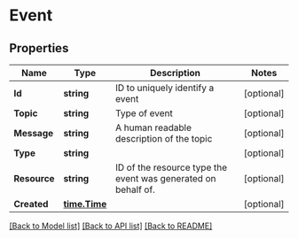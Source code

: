 # Event

## Properties

Name | Type | Description | Notes
------------ | ------------- | ------------- | -------------
**Id** | **string** | ID to uniquely identify a event | [optional] 
**Topic** | **string** | Type of event | [optional] 
**Message** | **string** | A human readable description of the topic | [optional] 
**Type** | **string** |  | [optional] 
**Resource** | **string** | ID of the resource type the event was generated on behalf of. | [optional] 
**Created** | [**time.Time**](time.Time.md) |  | [optional] 

[[Back to Model list]](../README.md#documentation-for-models) [[Back to API list]](../README.md#documentation-for-api-endpoints) [[Back to README]](../README.md)


